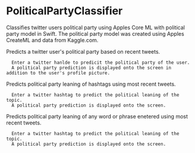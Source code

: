 # PoliticalPartyClassifier
Classifies twitter users political party using Apples Core ML with political party model in Swift.
The political party model was created using Apples CreateML and data from Kaggle.com.


Predicts a twitter user's political party based on recent tweets.
      
      Enter a twitter hanlde to predicit the political party of the user.
      A political party prediction is displayed onto the screen in addition to the user's profile picture.
      
      
Predicts political party leaning of hashtags using most recent tweets.

      Enter a twitter hashtag to predict the political leaning of the topic.
      A political party prediction is displayed onto the screen.
      
 Predicts political party leaning of any word or phrase enetered using most recent tweets.

      Enter a twitter hashtag to predict the political leaning of the topic.
      A political party prediction is displayed onto the screen.
      
      
      
      
